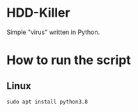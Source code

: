 # HDD-Killer
Simple "virus" written in Python.

# How to run the script
## Linux
```sudo apt install python3.8```
